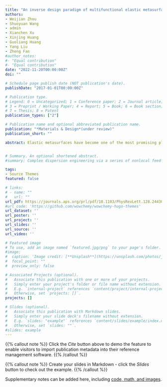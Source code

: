 ```yaml
---
title: "An inverse design paradigm of multifunctional elastic metasurface via data-driven machine learning"
authors:
- Weijian Zhou
- Shuoyuan Wang
- admin
- Xianchen Xu
- Xinjing Huang
- Guoliang Huang
- Yang Liu
- Zheng Fan
#author_notes:
#- "Equal contribution"
#- "Equal contribution"
date: "2022-11-20T00:00:00Z"
doi: ""

# Schedule page publish date (NOT publication's date).
publishDate: "2017-01-01T00:00:00Z"

# Publication type.
# Legend: 0 = Uncategorized; 1 = Conference paper; 2 = Journal article;
# 3 = Preprint / Working Paper; 4 = Report; 5 = Book; 6 = Book section;
# 7 = Thesis; 8 = Patent
publication_types: ["2"]

# Publication name and optional abbreviated publication name.
publication: "*Materials & Design*(under review)"
publication_short: ""

abstract: Elastic metasurfaces have become one of the most promising platforms for manipulating mechanical wavefronts with the striking feature of ultra-thin geometry. The conventional design of mechanical metasurfaces significantly relies on numerical, trial-and-error methods to identify structural parameters of the unit cells, which demands huge computational resources and could be extremely challenging if multifunctional purposes are needed. Machine learning technique provides another powerful tool for design of multifunctional elastic metasurfaces because of its excellent capability in building nonlinear mapping relation between high-dimensional input data and output data. In this paper, a machine learning network is introduced to extract the complex relation between high-dimensional geometrical parameters of the metasurface unit and its high-dimensional dynamic properties. After well training based on a big dataset, this network can play the role of a surrogate model in the inverse design of multi-functional elastic metasurface to significantly shorten the inverse design simulation time. This novel inverse design method can be conveniently extended to design other multifunctional metasurfaces for manipulation of optical, acoustical or mechanical waves.


# Summary. An optional shortened abstract.
#summary: Complex dispersion engineering via a series of nonlocal feed-forward control gives rise to rich non-reciprocal wave dynamics.

tags:
- Source Themes
featured: false

# links:
# - name: ""
#   url: ""
url_pdf: https://journals.aps.org/prl/pdf/10.1103/PhysRevLett.128.244301
#url_code: 'https://github.com/wowchemy/wowchemy-hugo-themes'
url_dataset: ''
url_poster: ''
url_project: ''
url_slides: ''
url_source: ''
url_video: ''

# Featured image
# To use, add an image named `featured.jpg/png` to your page's folder. 
#image:
#  caption: 'Image credit: [**Unsplash**](https://unsplash.com/photos/jdD8gXaTZsc)'
#  focal_point: ""
#  preview_only: false

# Associated Projects (optional).
#   Associate this publication with one or more of your projects.
#   Simply enter your project's folder or file name without extension.
#   E.g. `internal-project` references `content/project/internal-project/index.md`.
#   Otherwise, set `projects: []`.
projects: []

# Slides (optional).
#   Associate this publication with Markdown slides.
#   Simply enter your slide deck's filename without extension.
#   E.g. `slides: "example"` references `content/slides/example/index.md`.
#   Otherwise, set `slides: ""`.
#slides: example
---
```


{{% callout note %}}
Click the *Cite* button above to demo the feature to enable visitors to import publication metadata into their reference management software.
{{% /callout %}}

{{% callout note %}}
Create your slides in Markdown - click the *Slides* button to check out the example.
{{% /callout %}}

Supplementary notes can be added here, including [code, math, and images](https://wowchemy.com/docs/writing-markdown-latex/).
